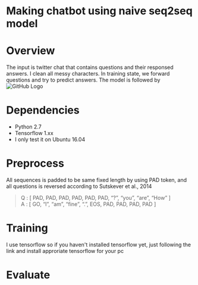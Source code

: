 # Making chatbot using naive seq2seq model

# Overview
  The input is twitter chat that contains questions and their responsed answers. I clean all messy characters.
  In training state, we forward questions and try to predict answers. The model is followed by
  ![GitHub Logo](http://suriyadeepan.github.io/img/seq2seq/seq2seq2.png)

# Dependencies
  * Python 2.7
  * Tensorflow 1.xx
  * I only test it on Ubuntu 16.04
# Preprocess
  All sequences is padded to be same fixed length by using PAD token, and all questions is reversed according to Sutskever et al., 2014  
  > Q : [ PAD, PAD, PAD, PAD, PAD, PAD, “?”, “you”, “are”, “How” ]  
  > A : [ GO, “I”, “am”, “fine”, “.”, EOS, PAD, PAD, PAD, PAD ]
# Training
  I use tensorflow so if you haven't installed tensorflow yet, just following the link and install approriate tensorflow for your pc
# Evaluate
